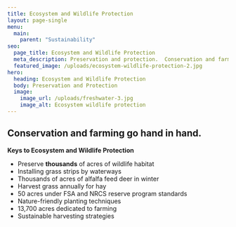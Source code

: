 ```yaml
---
title: Ecosystem and Wildlife Protection
layout: page-single
menu:
  main:
    parent: "Sustainability"
seo:
  page_title: Ecosystem and Wildlife Protection
  meta_description: Preservation and protection.  Conservation and farming go hand in hand.
  featured_image: /uploads/ecosystem-wildlife-protection-2.jpg
hero:
  heading: Ecosystem and Wildlife Protection
  body: Preservation and Protection
  image:
    image_url: /uploads/freshwater-3.jpg
    image_alt: Ecosystem wildlife protection
---
```


## Conservation and farming go hand in hand.

**Keys to Ecosystem and Wildlife Protection**

* Preserve **thousands** of acres of wildlife habitat
* Installing grass strips by waterways
* Thousands of acres of alfalfa feed deer in winter
* Harvest grass annually for hay
* 50 acres under FSA and NRCS reserve program standards
* Nature-friendly planting techniques
* 13,700 acres dedicated to farming
* Sustainable harvesting strategies